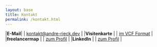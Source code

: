 ```yaml
---
layout: base
title: Kontakt
permalink: /kontakt.html
---
```


|**E-Mail**| | [kontakt@andre-rieck.dev](mailto:kontakt@andre-rieck.dev)  	|
|**Visitenkarte** | | [im VCF Format](/assets/AndreRieck.vcf) |
|**freelancermap** | | <a href="https://www.freelancermap.de/profil/andre-rieck" target="_blank">zum Profil</a> 	|
|**LinkedIn** | | <a href="https://www.linkedin.com/in/andr%C3%A9-rieck-b56828228/" target="_blank">zum Profil</a> 	|
